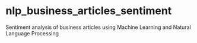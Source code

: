 # nlp_business_articles_sentiment
Sentiment analysis of business articles using Machine Learning and Natural Language Processing
